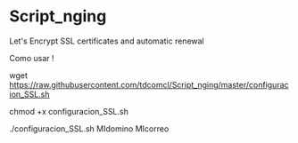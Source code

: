 # Script_nging
Let's Encrypt SSL certificates and automatic renewal 

Como usar ! 

wget https://raw.githubusercontent.com/tdcomcl/Script_nging/master/configuracion_SSL.sh

chmod +x configuracion_SSL.sh


./configuracion_SSL.sh MIdomino MIcorreo

